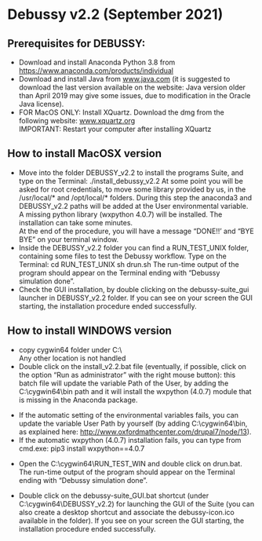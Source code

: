 # Debussy v2.2 (September 2021)

## Prerequisites for DEBUSSY:
* Download and install Anaconda Python 3.8 from https://www.anaconda.com/products/individual 
* Download and install Java from www.java.com (it is suggested to download the last version available on the website:
 Java version older than April 2019 may give some issues, due to modification in the Oracle Java license).
* FOR MacOS ONLY: Install XQuartz. Download the dmg from the following website: www.xquartz.org  
 IMPORTANT:  Restart your computer after installing XQuartz

## How to install MacOSX version
*  Move into the folder DEBUSSY_v2.2 to install the programs Suite, and type on the Terminal:
  ./install_debussy_v2.2
At some point you will be asked for root credentials, to move some library provided by us, in the /usr/local/* and /opt/local/* folders. 
During this step the anaconda3 and DEBUSSY_v2.2 paths will be added at the User environmental variable. 
A missing python library (wxpython 4.0.7) will be installed.
The installation can take some minutes.  
At the end of the procedure, you will have a message “DONE!!’  and “BYE BYE” on your terminal window. 
* Inside the DEBUSSY_v2.2 folder you can find a RUN_TEST_UNIX folder, containing some files to test the Debussy workflow. Type on the Terminal:
cd RUN_TEST_UNIX 
sh drun.sh 
The run-time output of the program should appear on the Terminal ending with “Debussy simulation done”.
* Check the GUI installation, by double clicking on the debussy-suite_gui launcher in DEBUSSY_v2.2 folder. 
  If you can see on your screen the GUI starting, the installation procedure ended successfully. 


## How to install WINDOWS version
* copy cygwin64 folder under C:\  
  Any other location is not handled 
* Double click on the install_v2.2.bat file (eventually, if possible, click on the option “Run as administrator” with the right mouse button): 
  this batch file will update the variable Path of the User, by adding the C:\cygwin64\bin path and it will install the wxpython (4.0.7) module that is missing in the Anaconda package. 
-	If the automatic setting of the environmental variables fails, you can update the variable User Path by yourself (by adding C:\cygwin64\bin\, 
    as explained here: http://www.oxfordmathcenter.com/drupal7/node/13). 
-	If the automatic wxpython (4.0.7) installation fails, you can type from cmd.exe:
							pip3 install wxpython==4.0.7
* Open the C:\cygwin64\RUN_TEST_WIN and double click on drun.bat. 
The run-time output of the program should appear on the Terminal ending with “Debussy simulation done”. 

* Double click on the debussy-suite_GUI.bat shortcut (under C:\cygwin64\DEBUSSY_v2.2\) for launching the GUI of the Suite 
  (you can also create a desktop shortcut and associate the debussy-icon.ico available in the folder).
 If you see on your screen the GUI starting, the installation procedure ended successfully. 
